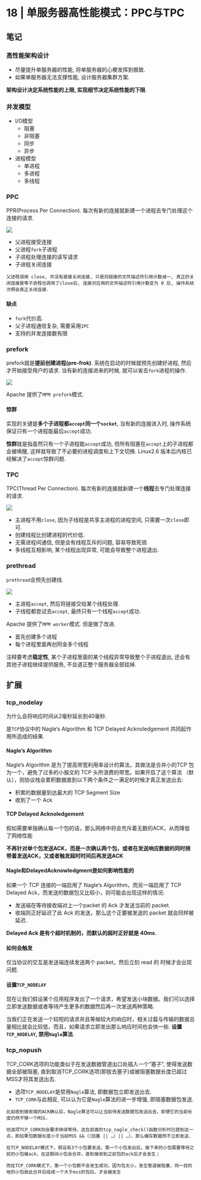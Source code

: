 # 18 | 单服务器高性能模式：PPC与TPC

## 笔记

### 高性能架构设计

* 尽量提升单服务器的性能, 将单服务器的心梗发挥到极致.
* 如果单服务器无法支撑性能, 设计服务器集群方案.

**架构设计决定系统性能的上限, 实现细节决定系统性能的下限**.

### 并发模型

* I/O模型
	* 阻塞
	* 非阻塞
	* 同步
	* 异步
* 进程模型
	* 单进程
	* 多进程
	* 多线程

### PPC

PPR(Process Per Connection). 每次有新的连接就新建一个进程去专门处理这个连接的请求.

![](./img/18_01.png)

* 父进程接受连接
* 父进程`fork`子进程
* 子进程处理连接的读写请求
* 子进程关闭连接

```
父进程调用 close, 并没有直接关闭连接, 只是将链接的文件描述符引用计数减一, 真正的关闭连接是等子进程也调用了close后, 连接对应用的文件描述符引用计数变为 0 后, 操作系统次啊会真正关闭连接.
```

#### 缺点

* `fork`代价高.
* 父子进程通信复杂, 需要采用`IPC`
* 支持的并发连接数有限

### prefork

prefork就是**提前创建进程(pre-frok)**. 系统在启动的时候就预先创建好进程, 然后才开始接受用户的请求. 当有新的连接进来的时候, 就可以省去`fork`进程的操作.

![](./img/18_02.jpg)

Apache 提供了`MPM prefork`模式.

#### 惊群

实现的关键是**多个子进程都`accept`同一个`socket`**, 当有新的连接进入时, 操作系统保证只有一个进程能最后`accept`成功. 

**惊群**就是指虽然只有一个子进程能`accept`成功, 但所有阻塞在`accept`上的子进程都会被唤醒, 这样就导致了不必要的进程调度和上下文切换. Linux2.6 版本后内核已经解决了`accept`惊群问题.

### TPC

TPC(Thread Per Connection). 每次有新的连接就新建一个**线程**去专门处理连接的请求.

![](./img/18_03.png)

* 主进程不用`close`, 因为子线程是共享主进程的进程空间, 只需要一次`close`即可.
* 创建线程比创建进程的代价低.
* 无需进程间通信, 但是会有线程互斥的问题, 容易导致死锁.
* 多线程互相影响, 某个线程出现异常, 可能会导致整个进程退出.

### prethread

`prethread`会预先创建线.

![](./img/18_04.jpg)

* 主进程`accept`, 然后将链接交给某个线程处理.
* 子线程都尝试去`accept`, 最终只有一个线程`accept`成功.

Apache 提供了`MPM worker`模式. 但是做了改进.

* 首先创建多个进程
* 每个进程里面再创阿金多个线程

注释要考虑**稳定性**, 某个子进程里面的某个线程异常导致整个子进程退出, 还会有其他子进程继续提供服务, 不会道正整个服务器全部挂掉.

## 扩展

### tcp_nodelay

为什么会将响应时间从2毫秒延长到40毫秒.

是`TCP`协议中的 Nagle‘s Algorithm 和 TCP Delayed Acknoledgement 共同起作用所造成的结果.

#### Nagle’s Algorithm

Nagle’s Algorithm 是为了提高带宽利用率设计的算法，其做法是合并小的TCP 包为一个，避免了过多的小报文的 TCP 头所浪费的带宽。如果开启了这个算法 （默认），则协议栈会累积数据直到以下两个条件之一满足的时候才真正发送出去:

* 积累的数据量到达最大的 TCP Segment Size
* 收到了一个 Ack

#### TCP Delayed Acknoledgement

假如需要单独确认每一个包的话，那么网络中将会充斥着无数的ACK，从而降低了网络性能

**不再针对单个包发送ACK，而是一次确认两个包，或者在发送响应数据的同时捎带着发送ACK，又或者触发超时时间后再发送ACK**

#### Nagle和DelayedAcknowledgment是如何影响性能的

如果一个 TCP 连接的一端启用了 Nagle‘s Algorithm，而另一端启用了 TCP Delayed Ack，而发送的数据包又比较小，则可能会出现这样的情况:

* 发送端在等待接收端对上一个packet 的 Ack 才发送当前的 packet.
* 收端则正好延迟了此 Ack 的发送，那么这个正要被发送的 packet 就会同样被延迟.

**Delayed Ack 是有个超时机制的，而默认的超时正好就是 40ms**.

#### 如何会触发

仅当协议的交互是发送端连续发送两个 packet，然后立刻 read 的 时候才会出现问题.

#### 设置`TCP_NODELAY`

现在让我们假设某个应用程序发出了一个请求，希望发送小块数据。我们可以选择立即发送数据或者等待产生更多的数据然后再一次发送两种策略.

当我们正在发送一个较短的请求并且等候较大的响应时，相关过载与传输的数据总量相比就会比较低，而且，如果请求立即发出那么响应时间也会快一些. **设置`TCP_NODELAY`, 禁用`Nagle`算法**.

### tcp_nopush

TCP_CORK选项的功能类似于在发送数据管道出口处插入一个“塞子”, 使得发送数据全部被阻塞, 直到取消TCP_CORK选项(即拔去塞子)或被阻塞数据长度已超过MSS才将其发送出去.

* 选项`TCP_NODELAY`是禁用`Nagle`算法, 即数据包立即发送出去.
* `TCP_CORK`与此相反, 可以认为它是`Nagle`算法的进一步增强, 即阻塞数据包发送.

```
比如收到接收端的ACK确认后，Nagle算法可以让当前待发送数据包发送出去，即便它的当前长度仍然不够一个MSS.

但选项TCP_CORK则会要求继续等待，这在前面的tcp_nagle_check()函数分析时已提到这一点，即如果包数据长度小于当前MSS &&（（加塞 || …）|| …），那么缓存数据而不立即发送.

在TCP_NODELAY模式下，假设有3个小包要发送，第一个小包发出后，接下来的小包需要等待之前的小包被ack，在这期间小包会合并，直到接收到之前包的ack后才会发生；

而在TCP_CORK模式下，第一个小包都不会发生成功，因为包太小，发生管道被阻塞，同一目的地的小包彼此合并后组成一个大于mss的包后，才会被发生
```

